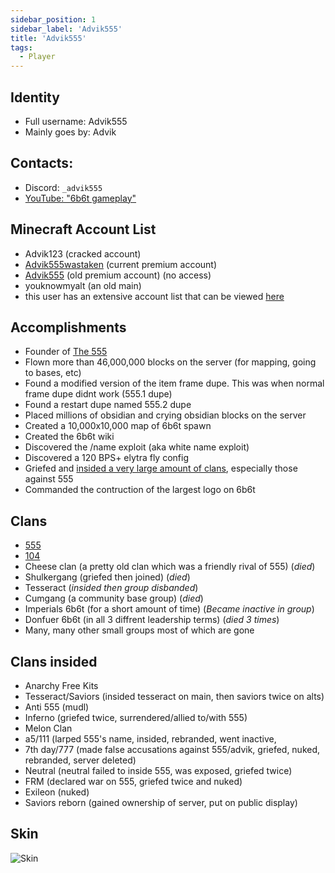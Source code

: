 ```yaml
---
sidebar_position: 1
sidebar_label: 'Advik555'
title: 'Advik555'
tags:
  - Player
---
```



## Identity
* Full username: Advik555
* Mainly goes by: Advik

## Contacts:
* Discord: `_advik555`
* [YouTube: "6b6t gameplay"](https://www.youtube.com/channel/UCoEpKXImySV-CEHe9pLEfjg/)

## Minecraft Account List
* Advik123 (cracked account)
* [Advik555wastaken](https://namemc.com/profile/Advik555wastaken.1) (current premium account)
* [Advik555](https://namemc.com/Advik555) (old premium account) (no access)
* youknowmyalt (an old main)
* this user has an extensive account list that can be viewed [here](https://pastebin.com/2MAHm4yA)

## Accomplishments
- Founder of [The 555](../Groups/555)
- Flown more than 46,000,000 blocks on the server (for mapping, going to bases, etc)
- Found a modified version of the item frame dupe. This was when normal frame dupe didnt work (555.1 dupe)
- Found a restart dupe named 555.2 dupe
- Placed millions of obsidian and crying obsidian blocks on the server
- Created a 10,000x10,000 map of 6b6t spawn
- Created the 6b6t wiki
- Discovered the /name exploit (aka white name exploit)
- Discovered a 120 BPS+ elytra fly config
- Griefed and [insided a very large amount of clans](https://pastebin.com/cNPbhrjx), especially those against 555
- Commanded the contruction of the largest logo on 6b6t

## Clans
- [555](../Groups/555.md)
- [104](../Groups/104.md)
- Cheese clan (a pretty old clan which was a friendly rival of 555) (*died*)
- Shulkergang (griefed then joined) (*died*)
- Tesseract (*insided then group disbanded*)
- Cumgang (a community base group) (*died*)
- Imperials 6b6t (for a short amount of time) (*Became inactive in group*)
- Donfuer 6b6t (in all 3 diffrent leadership terms) (*died 3 times*)
- Many, many other small groups most of which are gone

## Clans insided
- Anarchy Free Kits
- Tesseract/Saviors (insided tesseract on main, then saviors twice on alts)
- Anti 555 (mudl)
- Inferno (griefed twice, surrendered/allied to/with 555)
- Melon Clan
- a5/111 (larped 555's name, insided, rebranded, went inactive,
- 7th day/777 (made false accusations against 555/advik, griefed, nuked, rebranded, server deleted)
- Neutral (neutral failed to inside 555, was exposed, griefed twice)
- FRM (declared war on 555, griefed twice and nuked)
- Exileon (nuked)
- Saviors reborn (gained ownership of server, put on public display)

## Skin
![Skin](https://s.namemc.com/3d/skin/body.png?id=8378f43535d8333d&model=classic&theta=30&phi=21&time=90&width=100&height=200)
